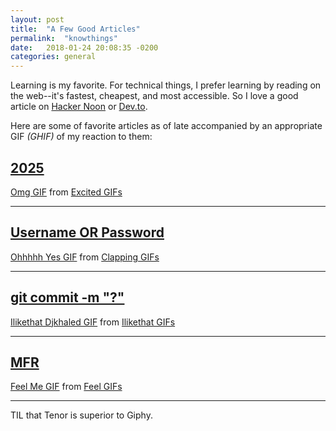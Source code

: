 ```yaml
---
layout: post
title:  "A Few Good Articles"
permalink:  "knowthings"
date:   2018-01-24 20:08:35 -0200
categories: general
---
```


Learning is my favorite. For technical things, I prefer learning by reading on the web--it's fastest, cheapest, and most accessible. So I love a good article on <a href="https://hackernoon.com/" target="_blank">Hacker Noon</a> or <a href="https://dev.to" target="_blank">Dev.to</a>.

Here are some of favorite articles as of late accompanied by an appropriate GIF <i>(GHIF)</i> of my reaction to them:


## <a href="https://hackernoon.com/driverless-hotel-rooms-the-end-of-uber-airbnb-and-human-landlords-e39f92cf16e1" target="_blank">2025</a>
<div class="tenor-gif-embed" data-postid="5022417" data-share-method="host" data-width="100%" data-aspect-ratio="2.1551724137931036"><a href="https://tenor.com/view/excited-babies-gif-5022417">Omg GIF</a> from <a href="https://tenor.com/search/excited-gifs">Excited GIFs</a></div><script type="text/javascript" async src="https://tenor.com/embed.js"></script>

***

## <a href="https://hackernoon.com/username-or-password-is-incorrect-is-bullshit-89985ca2be48" target="_blank">Username OR Password</a>
<div class="tenor-gif-embed" data-postid="5898697" data-share-method="host" data-width="100%" data-aspect-ratio="1.7913669064748199"><a href="https://tenor.com/view/clapping-gif-5898697">Ohhhhh Yes GIF</a> from <a href="https://tenor.com/search/clapping-gifs">Clapping GIFs</a></div><script type="text/javascript" async src="https://tenor.com/embed.js"></script>

***

## <a href="https://chris.beams.io/posts/git-commit/" target="_blank">git commit -m "?"</a>
<div class="tenor-gif-embed" data-postid="5822381" data-share-method="host" data-width="100%" data-aspect-ratio="1.0"><a href="https://tenor.com/view/ilikethat-djkhaled-snapchat-khaled-likethat-gif-5822381">Ilikethat Djkhaled GIF</a> from <a href="https://tenor.com/search/ilikethat-gifs">Ilikethat GIFs</a></div><script type="text/javascript" async src="https://tenor.com/embed.js"></script>

***

## <a href="https://dev.to/__namc/eli5---map-filter-reduce-40p" target="_blank">MFR</a>
<div class="tenor-gif-embed" data-postid="7715402" data-share-method="host" data-width="100%" data-aspect-ratio="1.5277777777777777"><a href="https://tenor.com/view/feel-me-think-about-it-gif-7715402">Feel Me GIF</a> from <a href="https://tenor.com/search/feel-gifs">Feel GIFs</a></div><script type="text/javascript" async src="https://tenor.com/embed.js"></script>

***

TIL that Tenor is superior to Giphy.